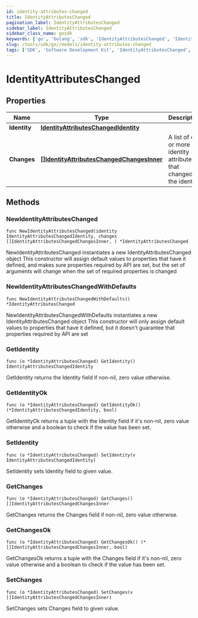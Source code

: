 ```yaml
---
id: identity-attributes-changed
title: IdentityAttributesChanged
pagination_label: IdentityAttributesChanged
sidebar_label: IdentityAttributesChanged
sidebar_class_name: gosdk
keywords: ['go', 'Golang', 'sdk', 'IdentityAttributesChanged', 'IdentityAttributesChanged'] 
slug: /tools/sdk/go//models/identity-attributes-changed
tags: ['SDK', 'Software Development Kit', 'IdentityAttributesChanged', 'IdentityAttributesChanged']
---
```


# IdentityAttributesChanged

## Properties

Name | Type | Description | Notes
------------ | ------------- | ------------- | -------------
**Identity** | [**IdentityAttributesChangedIdentity**](identity-attributes-changed-identity) |  | 
**Changes** | [**[]IdentityAttributesChangedChangesInner**](identity-attributes-changed-changes-inner) | A list of one or more identity attributes that changed on the identity. | 

## Methods

### NewIdentityAttributesChanged

`func NewIdentityAttributesChanged(identity IdentityAttributesChangedIdentity, changes []IdentityAttributesChangedChangesInner, ) *IdentityAttributesChanged`

NewIdentityAttributesChanged instantiates a new IdentityAttributesChanged object
This constructor will assign default values to properties that have it defined,
and makes sure properties required by API are set, but the set of arguments
will change when the set of required properties is changed

### NewIdentityAttributesChangedWithDefaults

`func NewIdentityAttributesChangedWithDefaults() *IdentityAttributesChanged`

NewIdentityAttributesChangedWithDefaults instantiates a new IdentityAttributesChanged object
This constructor will only assign default values to properties that have it defined,
but it doesn't guarantee that properties required by API are set

### GetIdentity

`func (o *IdentityAttributesChanged) GetIdentity() IdentityAttributesChangedIdentity`

GetIdentity returns the Identity field if non-nil, zero value otherwise.

### GetIdentityOk

`func (o *IdentityAttributesChanged) GetIdentityOk() (*IdentityAttributesChangedIdentity, bool)`

GetIdentityOk returns a tuple with the Identity field if it's non-nil, zero value otherwise
and a boolean to check if the value has been set.

### SetIdentity

`func (o *IdentityAttributesChanged) SetIdentity(v IdentityAttributesChangedIdentity)`

SetIdentity sets Identity field to given value.


### GetChanges

`func (o *IdentityAttributesChanged) GetChanges() []IdentityAttributesChangedChangesInner`

GetChanges returns the Changes field if non-nil, zero value otherwise.

### GetChangesOk

`func (o *IdentityAttributesChanged) GetChangesOk() (*[]IdentityAttributesChangedChangesInner, bool)`

GetChangesOk returns a tuple with the Changes field if it's non-nil, zero value otherwise
and a boolean to check if the value has been set.

### SetChanges

`func (o *IdentityAttributesChanged) SetChanges(v []IdentityAttributesChangedChangesInner)`

SetChanges sets Changes field to given value.



